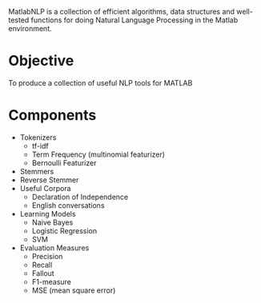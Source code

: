 MatlabNLP is a collection of efficient algorithms, data structures and well-tested functions for doing Natural Language Processing in the Matlab environment. 

Objective
==================
To produce a collection of useful NLP tools for MATLAB

Components
==================
* Tokenizers
    * tf-idf
	* Term Frequency (multinomial featurizer)
	* Bernoulli Featurizer
* Stemmers
* Reverse Stemmer 
* Useful Corpora
    * Declaration of Independence
	* English conversations
* Learning Models
    * Naive Bayes
	* Logistic Regression
	* SVM
* Evaluation Measures
    * Precision
	* Recall
	* Fallout
	* F1-measure
	* MSE (mean square error)
	
